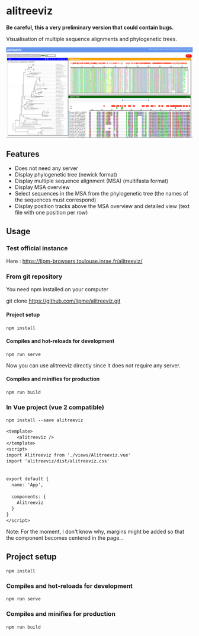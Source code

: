 # alitreeviz

**Be careful, this a very preliminary version that could contain bugs.**

Visualisation of multiple sequence alignments and phylogenetic trees.

![Screenshot](https://raw.githubusercontent.com/lipme/alitreeviz/master/public/images/screenshot.png)

## Features

- Does not need any server
- Display phylogenetic tree (newick format)
- Display multiple sequence alignment (MSA) (multifasta format)
- Display MSA overview
- Select sequences in the MSA from the phylogenetic tree (the names of the sequences must correspond)
- Display position tracks above the MSA overview and detailed view (text file with one position per row)


## Usage


### Test official instance

Here : https://lipm-browsers.toulouse.inrae.fr/alitreeviz/

### From git repository

You need npm installed on your computer

git clone https://github.com/lipme/alitreeviz.git

#### Project setup
```
npm install
```

#### Compiles and hot-reloads for development
```
npm run serve
```

Now you can use alitreeviz directly since it does not require any server.

#### Compiles and minifies for production
```
npm run build
```

### In Vue project (vue 2 compatible)

```
npm install --save alitreeviz
```

```
<template>
	<alitreeviz />
</template>
<script>
import Alitreeviz from './views/Alitreeviz.vue'
import 'alitreeviz/dist/alitreeviz.css'


export default {
  name: 'App',

  components: {
    Alitreeviz
  }
}
</script>
```

Note: For the moment, I don't know why, margins might be added so that the component becomes centered in the page...


## Project setup
```
npm install
```

### Compiles and hot-reloads for development
```
npm run serve
```

### Compiles and minifies for production
```
npm run build
```


